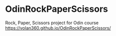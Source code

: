 # OdinRockPaperScissors
Rock, Paper, Scissors project for Odin course
https://volan360.github.io/OdinRockPaperScissors/
